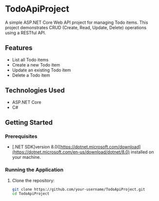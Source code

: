 # TodoApiProject

A simple ASP.NET Core Web API project for managing Todo items. This project demonstrates CRUD (Create, Read, Update, Delete) operations using a RESTful API.

## Features

- List all Todo items
- Create a new Todo item
- Update an existing Todo item
- Delete a Todo item

## Technologies Used

- ASP.NET Core
- C#

## Getting Started

### Prerequisites

- [.NET SDK]version 8.0([https://dotnet.microsoft.com/download](https://dotnet.microsoft.com/en-us/download/dotnet/8.0) installed on your machine.

### Running the Application

1. Clone the repository:
   ```bash
   git clone https://github.com/your-username/TodoApiProject.git
   cd TodoApiProject
